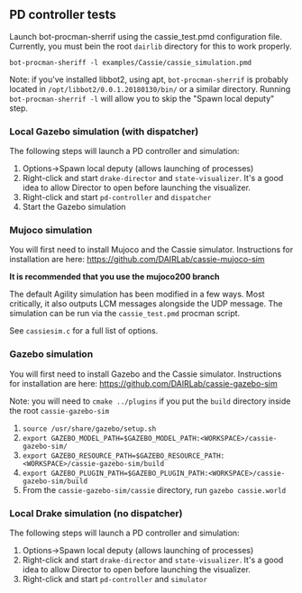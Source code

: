 ## PD controller tests
Launch bot-procman-sherrif using the cassie_test.pmd configuration file.
Currently, you must bein the root `dairlib` directory for this to work properly.
```
bot-procman-sheriff -l examples/Cassie/cassie_simulation.pmd
```
Note: if you've installed libbot2, using apt, `bot-procman-sherrif` is probably located in `/opt/libbot2/0.0.1.20180130/bin/` or a similar directory.
Running `bot-procman-sherrif -l` will allow you to skip the "Spawn local deputy" step.

### Local Gazebo simulation (with dispatcher)
The following steps will launch a PD controller and simulation:
1. Options->Spawn local deputy (allows launching of processes)
2. Right-click and start `drake-director` and `state-visualizer`. It's a good idea to allow Director to open before launching the visualizer.
3. Right-click and start `pd-controller` and `dispatcher`
4. Start the Gazebo simulation

### Mujoco simulation
You will first need to install Mujoco and the Cassie simulator. Instructions for installation are here: https://github.com/DAIRLab/cassie-mujoco-sim

**It is recommended that you use the mujoco200 branch**

The default Agility simulation has been modified in a few ways. Most critically, it also outputs LCM messages alongside the UDP message.
The simulation can be run via the `cassie_test.pmd` procman script.

See `cassiesim.c` for a full list of options.

### Gazebo simulation
You will first need to install Gazebo and the Cassie simulator. Instructions for installation are here: https://github.com/DAIRLab/cassie-gazebo-sim

Note: you will need to `cmake ../plugins` if you put the `build` directory inside the root `cassie-gazebo-sim`

1. `source /usr/share/gazebo/setup.sh` 
2. `export GAZEBO_MODEL_PATH=$GAZEBO_MODEL_PATH:<WORKSPACE>/cassie-gazebo-sim/`
3. `export GAZEBO_RESOURCE_PATH=$GAZEBO_RESOURCE_PATH:<WORKSPACE>/cassie-gazebo-sim/build`
4. `export GAZEBO_PLUGIN_PATH=$GAZEBO_PLUGIN_PATH:<WORKSPACE>/cassie-gazebo-sim/build`
5. From the `cassie-gazebo-sim/cassie` directory, run `gazebo cassie.world`

### Local Drake simulation (no dispatcher)
The following steps will launch a PD controller and simulation:
1. Options->Spawn local deputy (allows launching of processes)
2. Right-click and start `drake-director` and `state-visualizer`. It's a good idea to allow Director to open before launching the visualizer.
3. Right-click and start `pd-controller` and `simulator`